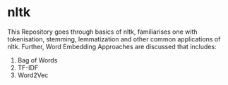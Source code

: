 # nltk
This Repository goes through basics of nltk, familiarises one with tokenisation, stemming, lemmatization and other common applications of nltk.
Further, Word Embedding Approaches are discussed that includes:
1. Bag of Words
2. TF-IDF
3. Word2Vec
